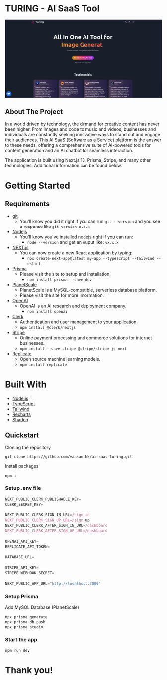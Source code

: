 # TURING - AI SaaS Tool

![alt text](./public/home-page.png)

## About The Project

In a world driven by technology, the demand for creative content has never been higher. From images and code to music and videos, businesses and individuals are constantly seeking innovative ways to stand out and engage their audiences. This AI SaaS (Software as a Service) platform is the answer to these needs, offering a comprehensive suite of AI-powered tools for content generation and an AI chatbot for seamless interaction.

The application is built using Next.js 13, Prisma, Stripe, and many other technologies. Additional information can be found below.

# Getting Started

## Requirements

- [git](https://git-scm.com/book/en/v2/Getting-Started-Installing-Git)
  - You'll know you did it right if you can run `git --version` and you see a response like `git version x.x.x`
- [Nodejs](https://nodejs.org/en/)
  - You'll know you've installed nodejs right if you can run:
    - `node --version` and get an ouput like: `vx.x.x`
- [NEXT.js](https://nextjs.org/docs/getting-started/installation)
  - You can now create a new React application by typing:
    - `npx create-next-app@latest my-app --typescript --tailwind --eslint`
- [Prisma](https://www.prisma.io/docs/getting-started/quickstart)
  - Please visit the site to setup and installation.
    - `npm install prisma --save-dev`
- [PlanetScale](https://planetscale.com/)
  - PlanetScale is a MySQL-compatible, serverless database platform.
  - Please visit the site for more information.
- [OpenAI](https://platform.openai.com/)
  - OpenAI is an AI research and deployment company.
    - `npm install openai`
- [Clerk](https://clerk.com/docs/quickstarts/nextjs)
  - Authentication and user management to your application.
  - `npm install @clerk/nextjs`
- [Stripe](https://clerk.com/docs/quickstarts/nextjs)
  - Online payment processing and commerce solutions for internet businesses.
  - `npm install --save stripe @stripe/stripe-js next`
- [Replicate](https://replicate.com/docs/get-started/nodejs)
  - Open source machine learning models.
  - `npm install replicate`

# Built With

- [Node.js](https://nodejs.org/en/)
- [TypeScript](https://www.typescriptlang.org/)
- [Tailwind](https://tailwindcss.com/)
- [Recharts](https://recharts.org/en-US/examples)
- [Shadcn](https://ui.shadcn.com/docs)

## Quickstart

Cloning the repository

```
git clone https://github.com/vaasanthk/ai-saas-turing.git
```

Install packages

```shell
npm i
```

### Setup .env file

```js
NEXT_PUBLIC_CLERK_PUBLISHABLE_KEY=
CLERK_SECRET_KEY=

NEXT_PUBLIC_CLERK_SIGN_IN_URL=/sign-in
NEXT_PUBLIC_CLERK_SIGN_UP_URL=/sign-up
NEXT_PUBLIC_CLERK_AFTER_SIGN_IN_URL=/dashboard
NEXT_PUBLIC_CLERK_AFTER_SIGN_UP_URL=/dashboard

OPENAI_API_KEY=
REPLICATE_API_TOKEN=

DATABASE_URL=

STRIPE_API_KEY=
STRIPE_WEBHOOK_SECRET=

NEXT_PUBLIC_APP_URL="http://localhost:3000"
```

### Setup Prisma

Add MySQL Database (PlanetScale)

```shell
npx prisma generate
npx prisma db push
npx prisma studio
```

### Start the app

```shell
npm run dev
```

# Thank you!
